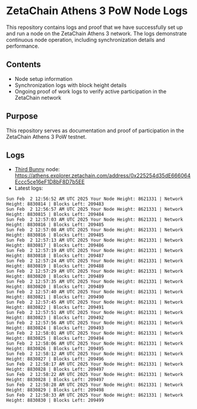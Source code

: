 # ZetaChain Athens 3 PoW Node Logs
This repository contains logs and proof that we have successfully set up and run a node on the ZetaChain Athens 3 network. The logs demonstrate continuous node operation, including synchronization details and performance.

## Contents
- Node setup information
- Synchronization logs with block height details
- Ongoing proof of work logs to verify active participation in the ZetaChain network

## Purpose
This repository serves as documentation and proof of participation in the ZetaChain Athens 3 PoW testnet.

## Logs

- [Third Bunny](https://thirdbunny.xyz/) node: https://athens.explorer.zetachain.com/address/0x225254d35dE666064Eccc5ce16eF1D8bF8D7b5EE
- Latest logs:
```
Sun Feb  2 12:56:52 AM UTC 2025 Your Node Height: 8621331 | Network Height: 8830814 | Blocks Left: 209483
Sun Feb  2 12:56:57 AM UTC 2025 Your Node Height: 8621331 | Network Height: 8830815 | Blocks Left: 209484
Sun Feb  2 12:57:03 AM UTC 2025 Your Node Height: 8621331 | Network Height: 8830816 | Blocks Left: 209485
Sun Feb  2 12:57:08 AM UTC 2025 Your Node Height: 8621331 | Network Height: 8830816 | Blocks Left: 209485
Sun Feb  2 12:57:13 AM UTC 2025 Your Node Height: 8621331 | Network Height: 8830817 | Blocks Left: 209486
Sun Feb  2 12:57:19 AM UTC 2025 Your Node Height: 8621331 | Network Height: 8830818 | Blocks Left: 209487
Sun Feb  2 12:57:24 AM UTC 2025 Your Node Height: 8621331 | Network Height: 8830819 | Blocks Left: 209488
Sun Feb  2 12:57:29 AM UTC 2025 Your Node Height: 8621331 | Network Height: 8830820 | Blocks Left: 209489
Sun Feb  2 12:57:35 AM UTC 2025 Your Node Height: 8621331 | Network Height: 8830820 | Blocks Left: 209489
Sun Feb  2 12:57:40 AM UTC 2025 Your Node Height: 8621331 | Network Height: 8830821 | Blocks Left: 209490
Sun Feb  2 12:57:45 AM UTC 2025 Your Node Height: 8621331 | Network Height: 8830822 | Blocks Left: 209491
Sun Feb  2 12:57:51 AM UTC 2025 Your Node Height: 8621331 | Network Height: 8830823 | Blocks Left: 209492
Sun Feb  2 12:57:56 AM UTC 2025 Your Node Height: 8621331 | Network Height: 8830824 | Blocks Left: 209493
Sun Feb  2 12:58:01 AM UTC 2025 Your Node Height: 8621331 | Network Height: 8830825 | Blocks Left: 209494
Sun Feb  2 12:58:06 AM UTC 2025 Your Node Height: 8621331 | Network Height: 8830826 | Blocks Left: 209495
Sun Feb  2 12:58:12 AM UTC 2025 Your Node Height: 8621331 | Network Height: 8830827 | Blocks Left: 209496
Sun Feb  2 12:58:17 AM UTC 2025 Your Node Height: 8621331 | Network Height: 8830828 | Blocks Left: 209497
Sun Feb  2 12:58:22 AM UTC 2025 Your Node Height: 8621331 | Network Height: 8830828 | Blocks Left: 209497
Sun Feb  2 12:58:28 AM UTC 2025 Your Node Height: 8621331 | Network Height: 8830829 | Blocks Left: 209498
Sun Feb  2 12:58:33 AM UTC 2025 Your Node Height: 8621331 | Network Height: 8830830 | Blocks Left: 209499
```
